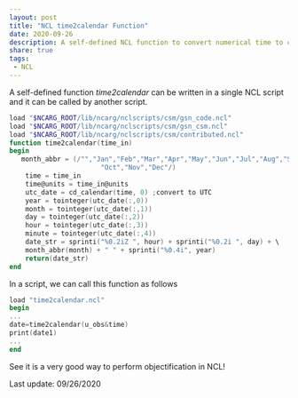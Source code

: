 ```yaml
---
layout: post
title: "NCL time2calendar Function"
date: 2020-09-26
description: A self-defined NCL function to convert numerical time to calendar
share: true
tags:
 - NCL
---
```


A self-defined function *time2calendar* can be written in a single NCL script and it can be called by another script.
```powershell
load "$NCARG_ROOT/lib/ncarg/nclscripts/csm/gsn_code.ncl"
load "$NCARG_ROOT/lib/ncarg/nclscripts/csm/gsn_csm.ncl"
load "$NCARG_ROOT/lib/ncarg/nclscripts/csm/contributed.ncl"
function time2calendar(time_in) 
begin
   month_abbr = (/"","Jan","Feb","Mar","Apr","May","Jun","Jul","Aug","Sep", \
                       "Oct","Nov","Dec"/)
    time = time_in
    time@units = time_in@units
    utc_date = cd_calendar(time, 0) ;convert to UTC
    year = tointeger(utc_date(:,0))
    month = tointeger(utc_date(:,1))
    day = tointeger(utc_date(:,2))
    hour = tointeger(utc_date(:,3))
    minute = tointeger(utc_date(:,4))
    date_str = sprinti("%0.2iZ ", hour) + sprinti("%0.2i ", day) + \
    month_abbr(month) + " " + sprinti("%0.4i", year)
    return(date_str)
end    
```

In a script, we can call this function as follows
```powershell
load "time2calendar.ncl"  
begin
...
date=time2calendar(u_obs&time)
print(date1)
...
end
```

See it is a very good way to perform objectification in NCL!

Last update: 09/26/2020